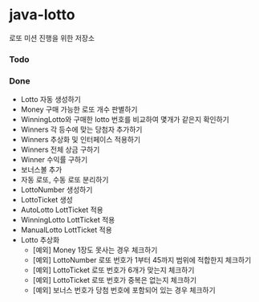 # java-lotto
로또 미션 진행을 위한 저장소

### Todo

### Done
* Lotto 자동 생성하기
* Money 구매 가능한 로또 개수 판별하기
* WinningLotto와 구매한 lotto 번호를 비교하여 몇개가 같은지 확인하기
* Winners 각 등수에 맞는 당첨자 추가하기
* Winners 추상화 및 인터페이스 적용하기
* Winners 전체 상금 구하기
* Winner 수익률 구하기
* 보너스볼 추가
* 자동 로또, 수동 로또 분리하기
* LottoNumber 생성하기
* LottoTicket 생성
* AutoLotto LottTicket 적용
* WinningLotto LottTicket 적용
* ManualLotto LottTicket 적용
* Lotto 추상화
    * [예외] Money 1장도 못사는 경우 체크하기
    * [예외] LottoNumber 로또 번호가 1부터 45까지 범위에 적합한지 체크하기
    * [예외] LottoTicket 로또 번호가 6개가 맞는지 체크하기
    * [예외] LottoTicket 로또 번호가 중복은 없는지 체크하기
    * [예외] 보너스 번호가 당첨 번호에 포함되어 있는 경우 체크하기

